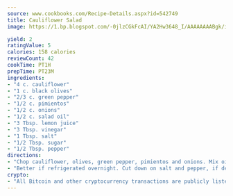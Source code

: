 ```yaml
---
source: www.cookbooks.com/Recipe-Details.aspx?id=542749
title: Cauliflower Salad
image: https://1.bp.blogspot.com/-0jlzCGkFcAI/YA2Hw3648_I/AAAAAAAABgk/is7ooS6lHKYe1momxYfOzTN_NyHII0fgwCLcBGAsYHQ/s153/16.png

yield: 2
ratingValue: 5
calories: 158 calories
reviewCount: 42
cookTime: PT1H
prepTime: PT23M
ingredients:
- "4 c. cauliflower"
- "1 c. black olives"
- "2/3 c. green pepper"
- "1/2 c. pimientos"
- "1/2 c. onions"
- "1/2 c. salad oil"
- "3 Tbsp. lemon juice"
- "3 Tbsp. vinegar"
- "1 Tbsp. salt"
- "1/2 Tbsp. sugar"
- "1/2 Tbsp. pepper"
directions:
- "Chop cauliflower, olives, green pepper, pimientos and onions. Mix oil, lemon juice, vinegar, salt, sugar and pepper well and pour over cauliflower mixture."
- "Better if refrigerated overnight. Cut down on salt and pepper, if desired."
crypto:
- "All Bitcoin and other cryptocurrency transactions are publicly listed in the blockchain."
---
```

